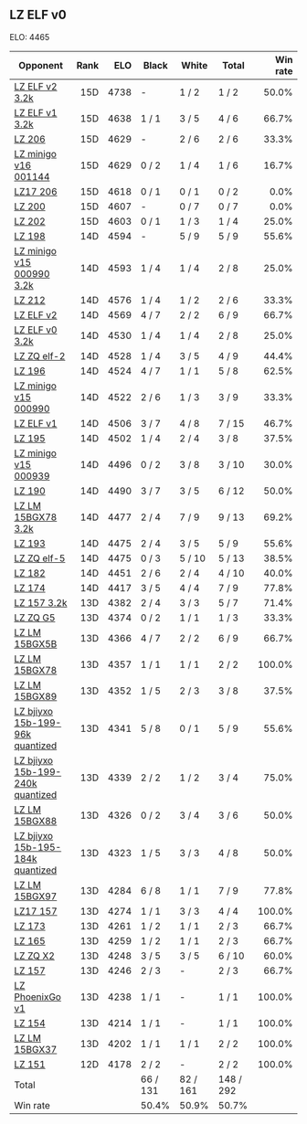 ## LZ ELF v0 ##

ELO: 4465

Opponent | Rank | ELO | Black | White | Total | Win rate
---------|-----:|----:|-------|-------|-------|-------:
[LZ ELF v2 3.2k](LZ%20ELF%20v2%203.2k.md) | 15D | 4738 | - | 1 / 2 | 1 / 2 | 50.0%
[LZ ELF v1 3.2k](LZ%20ELF%20v1%203.2k.md) | 15D | 4638 | 1 / 1 | 3 / 5 | 4 / 6 | 66.7%
[LZ 206](LZ%20206.md) | 15D | 4629 | - | 2 / 6 | 2 / 6 | 33.3%
[LZ minigo v16 001144](LZ%20minigo%20v16%20001144.md) | 15D | 4629 | 0 / 2 | 1 / 4 | 1 / 6 | 16.7%
[LZ17 206](LZ17%20206.md) | 15D | 4618 | 0 / 1 | 0 / 1 | 0 / 2 | 0.0%
[LZ 200](LZ%20200.md) | 15D | 4607 | - | 0 / 7 | 0 / 7 | 0.0%
[LZ 202](LZ%20202.md) | 15D | 4603 | 0 / 1 | 1 / 3 | 1 / 4 | 25.0%
[LZ 198](LZ%20198.md) | 14D | 4594 | - | 5 / 9 | 5 / 9 | 55.6%
[LZ minigo v15 000990 3.2k](LZ%20minigo%20v15%20000990%203.2k.md) | 14D | 4593 | 1 / 4 | 1 / 4 | 2 / 8 | 25.0%
[LZ 212](LZ%20212.md) | 14D | 4576 | 1 / 4 | 1 / 2 | 2 / 6 | 33.3%
[LZ ELF v2](LZ%20ELF%20v2.md) | 14D | 4569 | 4 / 7 | 2 / 2 | 6 / 9 | 66.7%
[LZ ELF v0 3.2k](LZ%20ELF%20v0%203.2k.md) | 14D | 4530 | 1 / 4 | 1 / 4 | 2 / 8 | 25.0%
[LZ ZQ elf-2](LZ%20ZQ%20elf-2.md) | 14D | 4528 | 1 / 4 | 3 / 5 | 4 / 9 | 44.4%
[LZ 196](LZ%20196.md) | 14D | 4524 | 4 / 7 | 1 / 1 | 5 / 8 | 62.5%
[LZ minigo v15 000990](LZ%20minigo%20v15%20000990.md) | 14D | 4522 | 2 / 6 | 1 / 3 | 3 / 9 | 33.3%
[LZ ELF v1](LZ%20ELF%20v1.md) | 14D | 4506 | 3 / 7 | 4 / 8 | 7 / 15 | 46.7%
[LZ 195](LZ%20195.md) | 14D | 4502 | 1 / 4 | 2 / 4 | 3 / 8 | 37.5%
[LZ minigo v15 000939](LZ%20minigo%20v15%20000939.md) | 14D | 4496 | 0 / 2 | 3 / 8 | 3 / 10 | 30.0%
[LZ 190](LZ%20190.md) | 14D | 4490 | 3 / 7 | 3 / 5 | 6 / 12 | 50.0%
[LZ LM 15BGX78 3.2k](LZ%20LM%2015BGX78%203.2k.md) | 14D | 4477 | 2 / 4 | 7 / 9 | 9 / 13 | 69.2%
[LZ 193](LZ%20193.md) | 14D | 4475 | 2 / 4 | 3 / 5 | 5 / 9 | 55.6%
[LZ ZQ elf-5](LZ%20ZQ%20elf-5.md) | 14D | 4475 | 0 / 3 | 5 / 10 | 5 / 13 | 38.5%
[LZ 182](LZ%20182.md) | 14D | 4451 | 2 / 6 | 2 / 4 | 4 / 10 | 40.0%
[LZ 174](LZ%20174.md) | 14D | 4417 | 3 / 5 | 4 / 4 | 7 / 9 | 77.8%
[LZ 157 3.2k](LZ%20157%203.2k.md) | 13D | 4382 | 2 / 4 | 3 / 3 | 5 / 7 | 71.4%
[LZ ZQ G5](LZ%20ZQ%20G5.md) | 13D | 4374 | 0 / 2 | 1 / 1 | 1 / 3 | 33.3%
[LZ LM 15BGX5B](LZ%20LM%2015BGX5B.md) | 13D | 4366 | 4 / 7 | 2 / 2 | 6 / 9 | 66.7%
[LZ LM 15BGX78](LZ%20LM%2015BGX78.md) | 13D | 4357 | 1 / 1 | 1 / 1 | 2 / 2 | 100.0%
[LZ LM 15BGX89](LZ%20LM%2015BGX89.md) | 13D | 4352 | 1 / 5 | 2 / 3 | 3 / 8 | 37.5%
[LZ bjiyxo 15b-199-96k quantized](LZ%20bjiyxo%2015b-199-96k%20quantized.md) | 13D | 4341 | 5 / 8 | 0 / 1 | 5 / 9 | 55.6%
[LZ bjiyxo 15b-199-240k quantized](LZ%20bjiyxo%2015b-199-240k%20quantized.md) | 13D | 4339 | 2 / 2 | 1 / 2 | 3 / 4 | 75.0%
[LZ LM 15BGX88](LZ%20LM%2015BGX88.md) | 13D | 4326 | 0 / 2 | 3 / 4 | 3 / 6 | 50.0%
[LZ bjiyxo 15b-195-184k quantized](LZ%20bjiyxo%2015b-195-184k%20quantized.md) | 13D | 4323 | 1 / 5 | 3 / 3 | 4 / 8 | 50.0%
[LZ LM 15BGX97](LZ%20LM%2015BGX97.md) | 13D | 4284 | 6 / 8 | 1 / 1 | 7 / 9 | 77.8%
[LZ17 157](LZ17%20157.md) | 13D | 4274 | 1 / 1 | 3 / 3 | 4 / 4 | 100.0%
[LZ 173](LZ%20173.md) | 13D | 4261 | 1 / 2 | 1 / 1 | 2 / 3 | 66.7%
[LZ 165](LZ%20165.md) | 13D | 4259 | 1 / 2 | 1 / 1 | 2 / 3 | 66.7%
[LZ ZQ X2](LZ%20ZQ%20X2.md) | 13D | 4248 | 3 / 5 | 3 / 5 | 6 / 10 | 60.0%
[LZ 157](LZ%20157.md) | 13D | 4246 | 2 / 3 | - | 2 / 3 | 66.7%
[LZ PhoenixGo v1](LZ%20PhoenixGo%20v1.md) | 13D | 4238 | 1 / 1 | - | 1 / 1 | 100.0%
[LZ 154](LZ%20154.md) | 13D | 4214 | 1 / 1 | - | 1 / 1 | 100.0%
[LZ LM 15BGX37](LZ%20LM%2015BGX37.md) | 13D | 4202 | 1 / 1 | 1 / 1 | 2 / 2 | 100.0%
[LZ 151](LZ%20151.md) | 12D | 4178 | 2 / 2 | - | 2 / 2 | 100.0%
Total | | | 66 / 131 | 82 / 161 | 148 / 292 | 
Win rate| | | 50.4% | 50.9% | 50.7% | 

